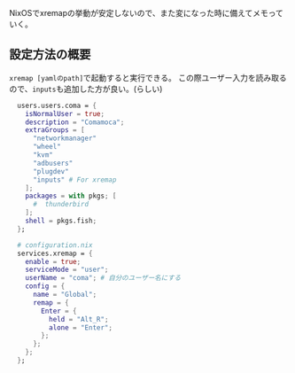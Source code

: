 NixOSでxremapの挙動が安定しないので、また変になった時に備えてメモっていく。

## 設定方法の概要

`xremap [yamlのpath]`で起動すると実行できる。
この際ユーザー入力を読み取るので、`inputs`も追加した方が良い。(らしい)

```nix
  users.users.coma = {
    isNormalUser = true;
    description = "Comamoca";
    extraGroups = [
      "networkmanager"
      "wheel"
      "kvm"
      "adbusers"
      "plugdev"
      "inputs" # For xremap
    ];
    packages = with pkgs; [
      #  thunderbird
    ];
    shell = pkgs.fish;
  };

  # configuration.nix
  services.xremap = {
    enable = true;
    serviceMode = "user";
    userName = "coma"; # 自分のユーザー名にする
    config = {
      name = "Global";
      remap = {
        Enter = {
          held = "Alt_R";
          alone = "Enter";
        };
      };
    };
  };
```


